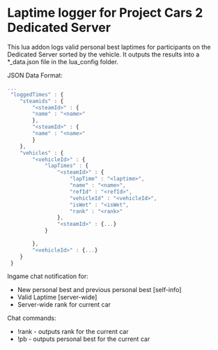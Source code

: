 # Laptime logger for Project Cars 2 Dedicated Server


This lua addon logs valid personal best laptimes for participants on the Dedicated Server sorted by the vehicle. It outputs the results into a *_data.json file in the lua_config folder.

JSON Data Format:

```javascript
...
 "loggedTimes" : {
    "steamids" : {
        "<steamId>" : {
        "name" : "<name>"
        },
        "<steamId>" : {
        "name" : "<name>"
        }
    },
    "vehicles" : {
        "<vehicleId>" : {
            "lapTimes" : {
                "<steamId>" : {
                    "lapTime" : "<laptime>",
                    "name" : "<name>",
                    "refId" : "<refId>",
                    "vehicleId" : "<vehicleId>",
                    "isWet" : "<isWet",
                    "rank" : "<rank>"
                },
                "<steamId>" : {...}
            }
            
        },
        "<vehicleId>" : {...}
    }
 }
```

Ingame chat notification for:

* New personal best and previous personal best [self-info]
* Valid Laptime [server-wide]
* Server-wide rank for current car

Chat commands: 

* !rank - outputs rank for the current car
* !pb - outputs personal best for the current car
